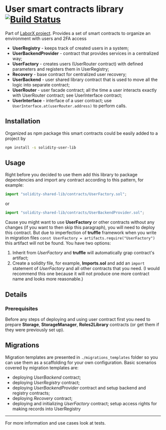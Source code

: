 # User smart contracts library [![Build Status](https://travis-ci.org/ChronoBank/solidity-user-lib.svg?branch=main)](https://travis-ci.org/ChronoBank/solidity-user-lib)

Part of [LaborX project](https://github.com/ChronoBank). Provides a set of smart contracts to organize an environment with users and 2FA access

- **UserRegistry** - keeps track of created users in a system;
- **UserBackendProvider** - contract that provides services in a centralized way;
- **UserFactory** - creates users (UserRouter contract) with defined parameters and registers them in UserRegistry;
- **Recovery** - base contract for centralized user recovery;
- **UserBackend** - user shared library contract that is used to move all the logic into separate contract;
- **UserRouter** - user facade contract; all the time a user interacts exactly with UserRouter contract; see UserInterface contract;
- **UserInterface** - interface of a user contract; use `UserInterface.at(userRouter.address)` to perform calls.

## Installation

Organized as npm package this smart contracts could be easily added to a project by

```bash
npm install -s solidity-user-lib
```

## Usage

Right before you decided to use them add this library to package dependencies and import any contract according to this pattern, for example:

```javascript
import "solidity-shared-lib/contracts/UserFactory.sol";
```

or

```javascript
import "solidity-shared-lib/contracts/UserBackendProvider.sol";
```

Cause you might want to use **UserFactory** or other contracts without any changes (if you want to then skip this paragraph), you will need to deploy this contract. But due to imperfection of **truffle** framework when you write in migration files `const UserFactory = artifacts.require("UserFactory")` this artifact will not be found. You have two options:
1. Inherit from _UserFactory_ and **truffle** will automatically grap contract's artifact;
2. Create a solidity file, for example, **Imports.sol** and add an `import` statement of _UserFactory_ and all other contracts that you need. (I would recommend this one because it will not produce one more contract name and looks more reasonable.)

## Details

### Prerequisites

Before any steps of deploying and using user contract first you need to prepare **Storage**, **StorageManager**, **Roles2Library** contracts (or get them if they were previously set up).

## Migrations

Migration templates are presented in `./migrations_templates` folder so you can use them as a scaffolding for your own configuration. Basic scenarios covered by migration templates are:

- deploying _UserBackend_ contract;
- deploying _UserRegistry_ contract;
- deploying _UserBackendProvider_ contract and setup backend and registry contracts;
- deploying _Recovery_ contract;
- deploying and initializing _UserFactory_ contract; setup access rights for making records into UserRegistry

---

For more information and use cases look at tests.